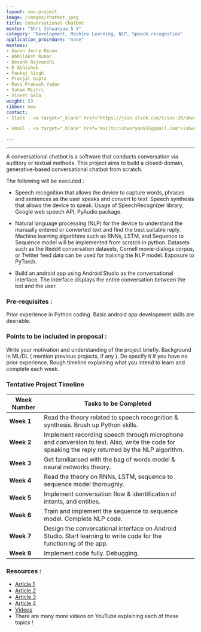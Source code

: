 ```yaml
---
layout: soc-project
image: /images/chatbot.jpeg
title: Conversational Chatbot
mentor: "Shri Ishwaryaa S V"
category: "Development, Machine Learning, NLP, Speech recognition"
application_procedure: "none"
mentees:
- Aaron Jerry Ninan 
- Abhilaksh Kumar
- Devank Rajvanshi
- E Abhishek
- Pankaj Singh
- Pranjal Gupta
- Ravi Prakash Yadav
- Soham Mistri
- Vineet Gala
weight: 53
ribbon: new
contact:
- Slack - <a target="_blank" href="https://join.slack.com/t/soc-20/shared_invite/enQtOTY2MDM4OTQyMzIxLWMzMmYxYTMzZjE2ZDkzZDJiMGI0OTgxYjVmYzA5Y2M1NDVmOTFiZGYyMDUxNDE0MTU1ZTJlNjI2MDMxMmI1ODc">Ishwaryaa </a>

- Email - <a target="_blank" href="mailto:ishwaryaa555@gmail.com">ishwaryaa555@gmail.com</a>

---
```


---

A conversational chatbot is a software that conducts conversation via auditory or textual methods. This project aims to build a closed-domain, generative-based conversational chatbot from scratch.

<!--break-->

The following will be executed :

- Speech recognition that allows the device to capture words, phrases and sentences as the user speaks and convert to text. Speech synthesis that allows the device to speak.
Usage of SpeechRecognizer library, Google web speech API, PyAudio package.   

- Natural language processing (NLP) for the device to understand the manually entered or converted text and find the best suitable reply.
Machine learning algorithms such as RNNs, LSTM, and Sequence to Sequence model will be implemented from scratch in python. Datasets such as the Reddit conversation datasets, Cornell movie-dialogs corpus, or Twitter feed data can be used for training the NLP model. Exposure to PyTorch. 

- Build an android app using Android Studio as the conversational interface. The interface displays the entire conversation between the bot and the user. 


### Pre-requisites :
Prior experience in Python coding. Basic android app development skills are desirable.
 
<!--break-->

### Points to be included in proposal :
Write your motivation and understanding of the project briefly.
Background in ML/DL ( mention previous projects, if any ). Do specify it if you have no prior experience. 
Rough timeline explaining what you intend to learn and complete each week.

<!--break-->

### Tentative Project Timeline
<!--break-->

|Week Number  | Tasks to be Completed|
|--- | --- | 
|**Week 1** |Read the theory related to speech recognition & synthesis. Brush up Python skills.|
|**Week 2** |Implement recording speech through microphone and conversion to text. Also, write the code for speaking the reply returned by the NLP algorithm.|
|**Week 3** |Get familiarised with the bag of words model & neural networks theory. |
|**Week 4** |Read the theory on RNNs, LSTM, sequence to sequence model thoroughly.|
|**Week 5** |Implement conversation flow & identification of intents, and entities.|
|**Week 6** |Train and implement the sequence to sequence model. Complete NLP code.|
|**Week 7** |Design the conversational interface on Android Studio. Start learning to write code for the functioning of the app.|
|**Week 8** |Implement code fully. Debugging. |

<!--break-->

### Resources : 
- [Article 1](https://medium.com/deep-math-machine-learning-ai/chapter-10-deepnlp-recurrent-neural-networks-with-math-c4a6846a50a2)
- [Article 2](https://medium.com/deep-math-machine-learning-ai/chapter-10-1-deepnlp-lstm-long-short-term-memory-networks-with-math-21477f8e4235)
- [Article 3](https://medium.com/deep-math-machine-learning-ai/chapter-11-chatbots-to-question-answer-systems-e06c648ac22a)
- [Article 4](https://medium.com/botsupply/generative-model-chatbots-e422ab08461e)
- [Videos](https://www.youtube.com/playlist?list=PLrnPJCHvNZuCaFbD-1TsnRaO39huczYcA)
- There are many more videos on YouTube explaining each of these topics !
